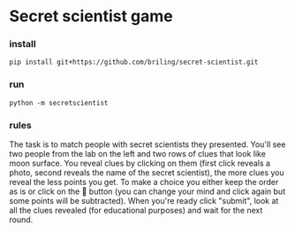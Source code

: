 # Secret scientist game


### install 
```
pip install git+https://github.com/briling/secret-scientist.git
```
### run
```
python -m secretscientist
```

### rules
The task is to match people with secret scientists they presented.
You'll see two people from the lab on the left
and two rows of clues that look like moon surface.
You reveal clues by clicking on them (first click reveals a photo,
second reveals the name of the secret scientist),
the more clues you reveal the less points you get.
To make a choice you either keep the order as is
or click on the 🔄 button (you can change your mind and click again
but some points will be subtracted). When you're ready click "submit",
look at all the clues revealed (for educational purposes)
and wait for the next round. 

